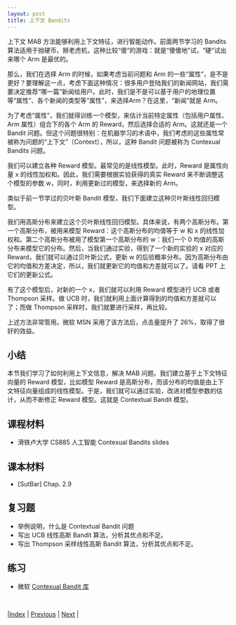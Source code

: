 ```yaml
---
layout: post
title: 上下文 Bandits
---
```


上下文 MAB 方法能够利用上下文特征，进行智能动作。前面两节学习的 Bandits 算法适用于抛硬币、掰老虎机，这种比较“傻”的游戏：就是“傻傻地”试，“硬”试出来哪个 Arm 是最优的。

那么，我们在选择 Arm 的时候，如果考虑当前问题和 Arm 的一些“属性”，是不是更好？要理解这一点，考虑下面这种情况：很多用户登陆我们的新闻网站，我们需要决定推荐“哪一篇”新闻给用户。此时，我们是不是可以基于用户的地理位置等“属性”、各个新闻的类型等“属性”，来选择Arm？在这里，“新闻”就是 Arm。

为了考虑“属性”，我们就得训练一个模型，来估计当前特定属性（包括用户属性、Arm 属性）组合下的各个 Arm 的 Reward，然后选择合适的 Arm。这就还是一个 Bandit 问题。但这个问题很特别：在机器学习的术语中，我们考虑的这些属性常被称为问题的“上下文”（Context），所以，这种 Bandit 问题被称为 Contexual Bandits 问题。

我们可以建立各种 Reward 模型。最常见的是线性模型。此时，Reward 是属性向量 x 的线性加权和。因此，我们需要根据实验获得的真实 Reward 来不断调整这个模型的参数 w，同时，利用更新过的模型，来选择新的 Arm。

类似于前一节学过的贝叶斯 Bandit 模型，我们下面建立这种贝叶斯线性回归模型。

我们用高斯分布来建立这个贝叶斯线性回归模型。具体来说，有两个高斯分布。第一个高斯分布，被用来模型 Reward：这个高斯分布的均值等于 w 和 x 的线性加权和。第二个高斯分布被用了模型第一个高斯分布的 w：我们一个 0 均值的高斯分布来模型它的分布。然后，当我们通过实验，得到了一个新的实验的 x 对应的 Reward，我们就可以通过贝叶斯公式，更新 w 的后验概率分布。因为高斯分布由它的均值和方差决定，所以，我们就更新它的均值和方差就可以了。请看 PPT 上它们的更新公式。

有了这个模型后，对新的一个 x，我们就可以利用 Reward 模型进行 UCB 或者 Thompson 采样。做 UCB 时，我们就利用上面计算得到的均值和方差就可以了；而做 Thompson 采样时，我们就要进行采样，再比较。

上述方法非常管用。微软 MSN 采用了该方法后，点击量提升了 26%，取得了很好的效益。

## 小结

本节我们学习了如何利用上下文信息，解决 MAB 问题。我们建立基于上下文特征向量的 Reward 模型，比如模型 Reward 是高斯分布，而该分布的均值是由上下文特征向量组成的线性模型。于是，我们就可以通过实验，改进对模型参数的估计，从而不断修正 Reward 模型。这就是 Contextual Bandit 模型。

## 课程材料

- 滑铁卢大学 CS885 人工智能 Contexual Bandits slides

## 课本材料

- [SutBar] Chap. 2.9

## 复习题

- 举例说明，什么是 Contextual Bandit 问题
- 写出 UCB 线性高斯 Bandit 算法，分析其优点和不足。
- 写出 Thompson 采样线性高斯 Bandit 算法，分析其优点和不足。

## 练习

- 微软 [Contexual Bandit 库](https://microsoft.github.io/SynapseML/docs/Explore%20Algorithms/Vowpal%20Wabbit/Contextual%20Bandits/)

<br/>

|[Index](index) | [Previous](85-bayes-bandit) | [Next](91-game) |
